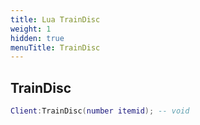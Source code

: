 ```yaml
---
title: Lua TrainDisc
weight: 1
hidden: true
menuTitle: TrainDisc
---
```

## TrainDisc
```lua
Client:TrainDisc(number itemid); -- void
```